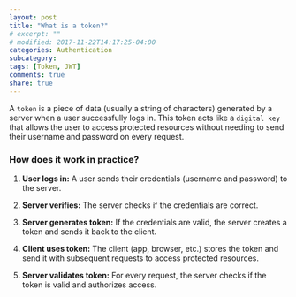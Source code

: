 ```yaml
---
layout: post
title: "What is a token?"
# excerpt: ""
# modified: 2017-11-22T14:17:25-04:00
categories: Authentication
subcategory: 
tags: [Token, JWT]
comments: true
share: true
---
```


A `token` is a piece of data (usually a string of characters) generated by a server when a user successfully logs in.
This token acts like a `digital key` that allows the user to access protected resources without needing to send their
username and password on every request.

### How does it work in practice?

1. **User logs in:** A user sends their credentials (username and password) to the server.

2. **Server verifies:** The server checks if the credentials are correct.

3. **Server generates token:** If the credentials are valid, the server creates a token and sends it back to the client.

4. **Client uses token:** The client (app, browser, etc.) stores the token and send it with subsequent requests to access protected resources.

5. **Server validates token:** For every request, the server checks if the token is valid and authorizes access.






